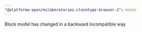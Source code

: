 ```yaml
---
"@platforma-open/milaboratories.clonotype-browser-2": minor
---
```


Block model has changed in a backward incompatible way
